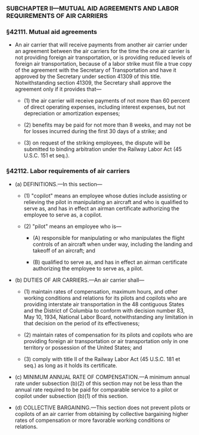 ### SUBCHAPTER II—MUTUAL AID AGREEMENTS AND LABOR REQUIREMENTS OF AIR CARRIERS

### §42111. Mutual aid agreements
* An air carrier that will receive payments from another air carrier under an agreement between the air carriers for the time the one air carrier is not providing foreign air transportation, or is providing reduced levels of foreign air transportation, because of a labor strike must file a true copy of the agreement with the Secretary of Transportation and have it approved by the Secretary under section 41309 of this title. Notwithstanding section 41309, the Secretary shall approve the agreement only if it provides that—

  * (1) the air carrier will receive payments of not more than 60 percent of direct operating expenses, including interest expenses, but not depreciation or amortization expenses;

  * (2) benefits may be paid for not more than 8 weeks, and may not be for losses incurred during the first 30 days of a strike; and

  * (3) on request of the striking employees, the dispute will be submitted to binding arbitration under the Railway Labor Act (45 U.S.C. 151 et seq.).

### §42112. Labor requirements of air carriers
* (a) DEFINITIONS.—In this section—

  * (1) "copilot" means an employee whose duties include assisting or relieving the pilot in manipulating an aircraft and who is qualified to serve as, and has in effect an airman certificate authorizing the employee to serve as, a copilot.

  * (2) "pilot" means an employee who is—

    * (A) responsible for manipulating or who manipulates the flight controls of an aircraft when under way, including the landing and takeoff of an aircraft; and

    * (B) qualified to serve as, and has in effect an airman certificate authorizing the employee to serve as, a pilot.


* (b) DUTIES OF AIR CARRIERS.—An air carrier shall—

  * (1) maintain rates of compensation, maximum hours, and other working conditions and relations for its pilots and copilots who are providing interstate air transportation in the 48 contiguous States and the District of Columbia to conform with decision number 83, May 10, 1934, National Labor Board, notwithstanding any limitation in that decision on the period of its effectiveness;

  * (2) maintain rates of compensation for its pilots and copilots who are providing foreign air transportation or air transportation only in one territory or possession of the United States; and

  * (3) comply with title II of the Railway Labor Act (45 U.S.C. 181 et seq.) as long as it holds its certificate.


* (c) MINIMUM ANNUAL RATE OF COMPENSATION.—A minimum annual rate under subsection (b)(2) of this section may not be less than the annual rate required to be paid for comparable service to a pilot or copilot under subsection (b)(1) of this section.

* (d) COLLECTIVE BARGAINING.—This section does not prevent pilots or copilots of an air carrier from obtaining by collective bargaining higher rates of compensation or more favorable working conditions or relations.